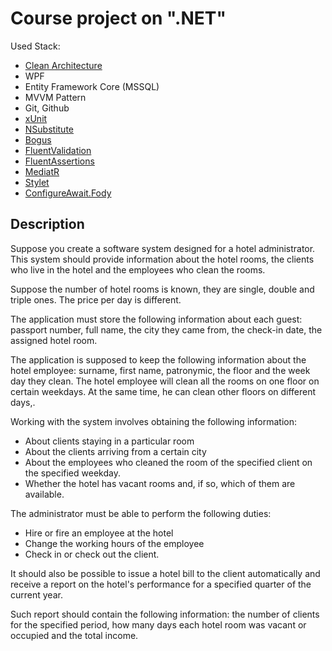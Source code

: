 # Course project on ".NET"

Used Stack:

- [Clean Architecture](https://github.com/jasontaylordev/CleanArchitecture)
- WPF
- Entity Framework Core (MSSQL)
- MVVM Pattern
- Git, Github
- [xUnit](https://github.com/xunit/xunit)
- [NSubstitute](https://github.com/nsubstitute/NSubstitute)
- [Bogus](https://github.com/bchavez/Bogus)
- [FluentValidation](https://github.com/FluentValidation/FluentValidation)
- [FluentAssertions](https://github.com/fluentassertions/fluentassertions)
- [MediatR](https://github.com/jbogard/MediatR)
- [Stylet](https://github.com/canton7/Stylet)
- [ConfigureAwait.Fody](https://github.com/Fody/ConfigureAwait)

## Description

Suppose you create a software system designed for a hotel administrator. This system should provide information about the hotel rooms, the
clients who live in the hotel and the employees who clean the rooms.

Suppose the number of hotel rooms is known, they are single, double and triple ones. The price per day is different.

The application must store the following information about each guest: passport number, full name, the city they came from, the check-in
date, the assigned hotel room.

The application is supposed to keep the following information about the hotel employee: surname, first name, patronymic, the floor and the
week day they clean. The hotel employee will clean all the rooms on one floor on certain weekdays. At the same time, he can clean other
floors on different days,.

Working with the system involves obtaining the following information:

- About clients staying in a particular room
- About the clients arriving from a certain city
- About the employees who cleaned the room of the specified client on the specified weekday.
- Whether the hotel has vacant rooms and, if so, which of them are available.

The administrator must be able to perform the following duties:

- Hire or fire an employee at the hotel
- Change the working hours of the employee
- Check in or check out the client.

It should also be possible to issue a hotel bill to the client automatically and receive a report on the hotel's performance for a specified
quarter of the current year.

Such report should contain the following information: the number of clients for the specified period, how many days each hotel room was
vacant or occupied and the total income.

